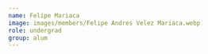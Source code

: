```yaml
---
name: Felipe Mariaca
image: images/members/Felipe Andres Velez Mariaca.webp
role: undergrad
group: alum
---
```

